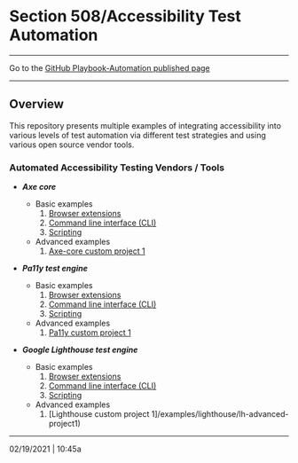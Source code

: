 # Section 508/Accessibility Test Automation

---

Go to the [GitHub Playbook-Automation published page](https://section508coordinators.github.io/Dev-Automation/)

---

## Overview
This repository presents multiple examples of integrating accessibility into various levels of test automation via different test strategies and using various open source vendor tools.

### Automated Accessibility Testing Vendors / Tools

  * ***Axe core***
    * Basic examples
        1. [Browser extensions](/examples/axe-core/axe-basic-browser-ext)
        2. [Command line interface (CLI)](/examples/axe-core/axe-basic-cli)
        3. [Scripting](/examples/axe-core/axe-basic-scripts)
    * Advanced examples
        1. [Axe-core custom project 1](/examples/axe-core/axe-advanced-project1)
    
  * ***Pa11y test engine***
    * Basic examples
        1. [Browser extensions](/examples/pa11y/pa11y-basic-browser-ext)
        2. [Command line interface (CLI)](/examples/pa11y/pa11y-basic-cli)
        3. [Scripting](/examples/pa11y/pa11y-basic-scripts)
    * Advanced examples
        1. [Pa11y custom project 1](/examples/pa11y/pa11y-advanced-project1)
    
  * ***Google Lighthouse test engine***
    * Basic examples
        1. [Browser extensions](/examples/lighthouse/lh-basic-browser-ext)
        2. [Command line interface (CLI)](/examples/lighthouse/lh-basic-cli)
        3. [Scripting](/examples/lighthouse/lh-basic-scripts)
    * Advanced examples
        1. [Lighthouse custom project 1]/examples/lighthouse/lh-advanced-project1)
        
---

02/19/2021 | 10:45a


